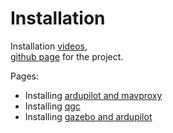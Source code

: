 # Installation
Installation [videos](https://www.youtube.com/watch?v=wlkoq65mM2A&list=PLy9nLDKxDN683GqAiJ4IVLquYBod_2oA6&index=2), <br/>
[github page](https://github.com/Intelligent-Quads) for the project.

Pages:
- Installing [ardupilot and mavproxy](https://github.com/Intelligent-Quads/iq_tutorials/blob/master/docs/Installing_Ardupilot.md)
- Installing [qgc](https://github.com/Intelligent-Quads/iq_tutorials/blob/master/docs/installing_qgc.md)
- Installing [gazebo and ardupilot](https://github.com/Intelligent-Quads/iq_tutorials/blob/master/docs/installing_gazebo_arduplugin.md)
